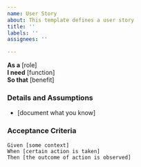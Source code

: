 ```yaml
---
name: User Story
about: This template defines a user story
title: ''
labels: ''
assignees: ''

---
```


**As a** [role]  
**I need** [function]  
**So that** [benefit]  

### Details and Assumptions  
- [document what you know]  

### Acceptance Criteria  
```gherkin
Given [some context]  
When [certain action is taken]  
Then [the outcome of action is observed]

